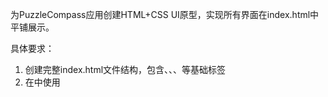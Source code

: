 为PuzzleCompass应用创建HTML+CSS UI原型，实现所有界面在index.html中平铺展示。

具体要求：
1. 创建完整index.html文件结构，包含<!DOCTYPE html>、<html>、<head>、<body>等基础标签
2. 在<head>中使用<style>标签定义所有CSS样式
3. 使用CSS Grid在<body>中平铺所有界面原型，每个界面放入独立<div>容器
4. 严格遵循文档规范的UI设计参数：
   - 主色: #4A90E2
   - 强调色: #50E3C2
   - 背景色: #F7F7F7
   - 文本色: #333333

将开发过程分成以下几个批次，每次只实现部分界面：
批次1: 创建index.html基础结构和样式，实现主界面(MainView)
批次2: 添加相机界面(CameraView)和拍摄确认界面(ConfirmationView)
批次3: 添加碎片拍摄界面和相册选择界面(PhotoPickerView)
批次4: 添加结果界面(ResultView)和多碎片显示界面

请先实现批次1的内容。确保代码有清晰注释，每个界面包含标题和说明其在用户流程中的位置。